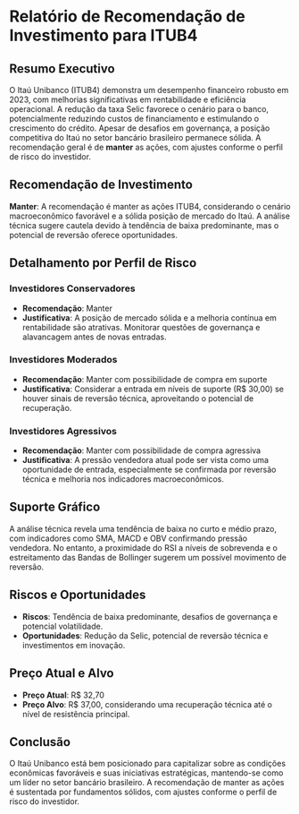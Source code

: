 # Relatório de Recomendação de Investimento para ITUB4

## Resumo Executivo
O Itaú Unibanco (ITUB4) demonstra um desempenho financeiro robusto em 2023, com melhorias significativas em rentabilidade e eficiência operacional. A redução da taxa Selic favorece o cenário para o banco, potencialmente reduzindo custos de financiamento e estimulando o crescimento do crédito. Apesar de desafios em governança, a posição competitiva do Itaú no setor bancário brasileiro permanece sólida. A recomendação geral é de **manter** as ações, com ajustes conforme o perfil de risco do investidor.

## Recomendação de Investimento
**Manter**: A recomendação é manter as ações ITUB4, considerando o cenário macroeconômico favorável e a sólida posição de mercado do Itaú. A análise técnica sugere cautela devido à tendência de baixa predominante, mas o potencial de reversão oferece oportunidades.

## Detalhamento por Perfil de Risco

### Investidores Conservadores
- **Recomendação**: Manter
- **Justificativa**: A posição de mercado sólida e a melhoria contínua em rentabilidade são atrativas. Monitorar questões de governança e alavancagem antes de novas entradas.

### Investidores Moderados
- **Recomendação**: Manter com possibilidade de compra em suporte
- **Justificativa**: Considerar a entrada em níveis de suporte (R$ 30,00) se houver sinais de reversão técnica, aproveitando o potencial de recuperação.

### Investidores Agressivos
- **Recomendação**: Manter com possibilidade de compra agressiva
- **Justificativa**: A pressão vendedora atual pode ser vista como uma oportunidade de entrada, especialmente se confirmada por reversão técnica e melhoria nos indicadores macroeconômicos.

## Suporte Gráfico
A análise técnica revela uma tendência de baixa no curto e médio prazo, com indicadores como SMA, MACD e OBV confirmando pressão vendedora. No entanto, a proximidade do RSI a níveis de sobrevenda e o estreitamento das Bandas de Bollinger sugerem um possível movimento de reversão.

## Riscos e Oportunidades
- **Riscos**: Tendência de baixa predominante, desafios de governança e potencial volatilidade.
- **Oportunidades**: Redução da Selic, potencial de reversão técnica e investimentos em inovação.

## Preço Atual e Alvo
- **Preço Atual**: R$ 32,70
- **Preço Alvo**: R$ 37,00, considerando uma recuperação técnica até o nível de resistência principal.

## Conclusão
O Itaú Unibanco está bem posicionado para capitalizar sobre as condições econômicas favoráveis e suas iniciativas estratégicas, mantendo-se como um líder no setor bancário brasileiro. A recomendação de manter as ações é sustentada por fundamentos sólidos, com ajustes conforme o perfil de risco do investidor.